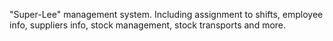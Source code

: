 "Super-Lee" management system.
Including assignment to shifts, employee info, suppliers info, stock management, stock transports and more.
